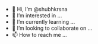 - 👋 Hi, I’m @shubhkrsna
- 👀 I’m interested in ...
- 🌱 I’m currently learning ...
- 💞️ I’m looking to collaborate on ...
- 📫 How to reach me ...

<!---
shubhkrsna/shubhkrsna is a ✨ special ✨ repository because its `README.md` (this file) appears on your GitHub profile.
You can click the Preview link to take a look at your changes.
--->

